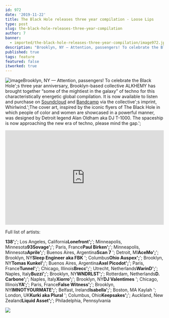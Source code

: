 ```yaml
---
id: 972
date: '2019-11-22'
title: The Black Hole releases three year compilation - Loose Lips
type: post
slug: the-black-hole-releases-three-year-compilation
author: 7
banner:
  - imported/the-black-hole-releases-three-year-compilation/image972.jpeg
description: "Brooklyn, NY — Attention, passengers! To celebrate the Black Hole's three year anniversary, Brooklyn-based collective ALKHEMY has brought together “some of the mightiest in the galaxy” of techno for this characteristically energetic global compilation. It is now available to listen and purchase on Soundcloud and Bandcamp via the collective’s imprint, Whirlwind.\_ The cover art, inspired [...]Read More..."
published: true
tags: feature
featured: false
itworked: true
---
```

![image](../imported/the-black-hole-releases-three-year-compilation/image972.jpeg)Brooklyn, NY — Attention, passengers! To celebrate the Black Hole';s three year anniversary, Brooklyn-based collective ALKHEMY has brought together “some of the mightiest in the galaxy” of techno for this characteristically energetic global compilation. It is now available to listen and purchase on [Soundcloud](https://soundcloud.com/alkhemy666/sets/3-years-of-the-black-hole) and [Bandcamp](https://whirlwindtrax.bandcamp.com/album/3-years-of-the-black-hole-protectors-of-the-galaxy-va) via the collective';s imprint, Whirlwind.';The cover art, inspired by the iconic flyers of The Black Hole in which people of color and women are showcased in a powerful manner, was designed by Detroit legend Alan Oldham aka DJ T-1000. The spaceship is now approaching the new era of techno, please mind the gap.';

<iframe width='100%' height='300' scrolling='no' frameborder='no' allow='autoplay' src='https://w.soundcloud.com/player/?url=https%3A//api.soundcloud.com/playlists/928645246&color=%23ff5500&auto_play=false&hide_related=false&show_comments=true&show_user=true&show_reposts=false&show_teaser=true&visual=true'></iframe>

Full list of artists:

**138';**'; Los Angeles, California**Lonefront';**'; Minneapolis, Minnesota**93Sovage';**'; Paris, France**Paul Birken';**'; Minneapolis, Minnesota**Aprile';**'; Buenos Aires, Argentina**Scan 7** '; Detroit, MI**AceMo';**'; Brooklyn, NY**Sleep Engineer aka FBK** '; Columbus**Ohio Auspex';**'; Brooklyn, NY**Tomas Kunkel';**'; Buenos Aires, Argentina**Axel Picodot';**'; Paris, France**Tunnel';**'; Chicago, Illinois**Brecc';**'; Utrecht, Netherlands**WarinD';**'; Naples, Italy**Buzzi';**'; Brooklyn, NY**WNDRLST';**'; Rotterdam, Netherlands**D. Carbone';**'; Naples, Italy**Xiorro';**'; Brooklyn, NY**DJ Valentimes** '; Chicago, Illinois**YA';**'; Paris, France**False Witness';**'; Brooklyn, NY**IMNOTYOURMATE';**'; Belfast, Ireland**Isabella';**'; Boston, MA Kaylah '; London, UK**Kurki aka Plural** '; Columbus, Ohio**Keepsakes';**'; Auckland, New Zealand**Liquid Asset';**'; Philadelphia, Pennsylvania

![](/wp-content/uploads/live/img/wysiwyg/5dd7c7bf5c20b.jpg)